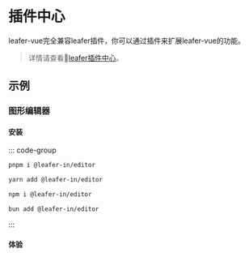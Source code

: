# 插件中心

leafer-vue完全兼容leafer插件，你可以通过插件来扩展leafer-vue的功能。
> 详情请查看🛒[leafer插件中心](https://www.leaferjs.com/ui/plugin/)。

## 示例

### 图形编辑器

#### 安装
::: code-group

<!-- ```bash [<div flex items-center><div i-vscode-icons:file-type-pnpm mr2 /> pnpm</div>]
pnpm i @leafer-in/editor
```

```bash [<div flex items-center><div i-vscode-icons:file-type-yarn mr2 /> yarn</div>]
yarn add @leafer-in/editor
```

```bash [<div flex items-center><div i-vscode-icons:file-type-npm mr2 /> npm</div>]
npm i @leafer-in/editor
```

```bash [<div flex items-center><div i-vscode-icons:file-type-bun mr2 /> bun</div>]
bun add @leafer-in/editor
``` -->

```bash [pnpm]
pnpm i @leafer-in/editor
```

```bash [yarn]
yarn add @leafer-in/editor
```

```bash [npm]
npm i @leafer-in/editor
```

```bash [bun]
bun add @leafer-in/editor
```
:::

#### 体验
<script setup lang="ts">
import code from './editor.vue?raw'
</script>
<Repl
  :code="code"
  :imports="{
    '@leafer-in/arrow': 'https://unpkg.com/@leafer-in/arrow@1.0.2/dist/arrow.esm.js',
    '@leafer-ui/draw': 'https://unpkg.com/leafer-draw@1.0.2/dist/web.module.min.js'
  }"
/>
